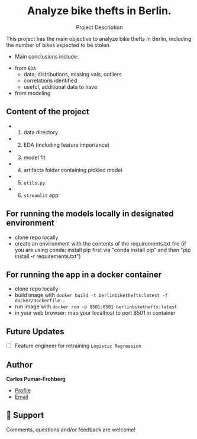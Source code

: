 <h1 align="center">Analyze bike thefts in Berlin.</h1>
<p align="center">Project Description</p>
This project has the main objective to analyze bike thefts in Berlin, including the number of bikes expected to be stolen. 

* Main conclusions include:
- from `EDA` 
    - data; distributions, missing vals, outliers
    - correlations identified
    - useful, additional data to have
- from modeling

## Content of the project
* 1. data directory
* 2. EDA (including feature importance)
* 3. model fit 
* 4. artifacts folder containing pickled model
* 5. `utils.py`
* 6. `streamlit` app

## For running the models locally in designated environment
- clone repo locally
- create an environment with the contents of the requirements.txt file (if you are using conda: install pip first via "conda install pip" and then "pip install -r requirements.txt")

## For running the app in a docker container
- clone repo locally
- build image with
`docker build -t berlinbikethefts:latest -f docker/Dockerfile .`
- run image with
`docker run -p 8501:8501 berlinbikethefts:latest`
- in your web browser: map your localhost to port 8501 in container


## Future Updates
- [ ] Feature engineer for retraining `Logistic Regression`


## Author

**Carlos Pumar-Frohberg**

- [Profile](https://github.com/cpumarfrohberg)
- [Email](mailto:cpumarfrohberg@gmail.com?subject=Hi "Hi!")


## 🤝 Support

Comments, questions and/or feedback are welcome!

